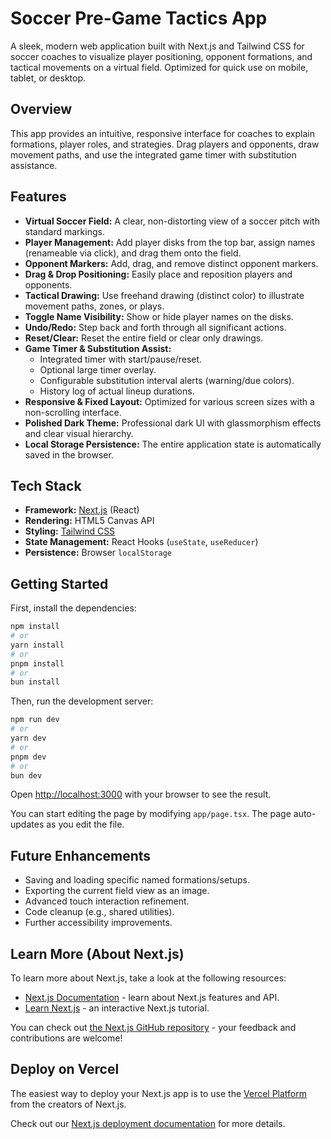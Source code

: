 # Soccer Pre-Game Tactics App

A sleek, modern web application built with Next.js and Tailwind CSS for soccer coaches to visualize player positioning, opponent formations, and tactical movements on a virtual field. Optimized for quick use on mobile, tablet, or desktop.

## Overview

This app provides an intuitive, responsive interface for coaches to explain formations, player roles, and strategies. Drag players and opponents, draw movement paths, and use the integrated game timer with substitution assistance.

## Features

*   **Virtual Soccer Field:** A clear, non-distorting view of a soccer pitch with standard markings.
*   **Player Management:** Add player disks from the top bar, assign names (renameable via click), and drag them onto the field.
*   **Opponent Markers:** Add, drag, and remove distinct opponent markers.
*   **Drag & Drop Positioning:** Easily place and reposition players and opponents.
*   **Tactical Drawing:** Use freehand drawing (distinct color) to illustrate movement paths, zones, or plays.
*   **Toggle Name Visibility:** Show or hide player names on the disks.
*   **Undo/Redo:** Step back and forth through all significant actions.
*   **Reset/Clear:** Reset the entire field or clear only drawings.
*   **Game Timer & Substitution Assist:** 
    *   Integrated timer with start/pause/reset.
    *   Optional large timer overlay.
    *   Configurable substitution interval alerts (warning/due colors).
    *   History log of actual lineup durations.
*   **Responsive & Fixed Layout:** Optimized for various screen sizes with a non-scrolling interface.
*   **Polished Dark Theme:** Professional dark UI with glassmorphism effects and clear visual hierarchy.
*   **Local Storage Persistence:** The entire application state is automatically saved in the browser.

## Tech Stack

*   **Framework:** [Next.js](https://nextjs.org/) (React)
*   **Rendering:** HTML5 Canvas API
*   **Styling:** [Tailwind CSS](https://tailwindcss.com/)
*   **State Management:** React Hooks (`useState`, `useReducer`)
*   **Persistence:** Browser `localStorage`

## Getting Started

First, install the dependencies:

```bash
npm install
# or
yarn install
# or
pnpm install
# or
bun install
```

Then, run the development server:

```bash
npm run dev
# or
yarn dev
# or
pnpm dev
# or
bun dev
```

Open [http://localhost:3000](http://localhost:3000) with your browser to see the result.

You can start editing the page by modifying `app/page.tsx`. The page auto-updates as you edit the file.

## Future Enhancements

*   Saving and loading specific named formations/setups.
*   Exporting the current field view as an image.
*   Advanced touch interaction refinement.
*   Code cleanup (e.g., shared utilities).
*   Further accessibility improvements.

## Learn More (About Next.js)

To learn more about Next.js, take a look at the following resources:

*   [Next.js Documentation](https://nextjs.org/docs) - learn about Next.js features and API.
*   [Learn Next.js](https://nextjs.org/learn) - an interactive Next.js tutorial.

You can check out [the Next.js GitHub repository](https://github.com/vercel/next.js) - your feedback and contributions are welcome!

## Deploy on Vercel

The easiest way to deploy your Next.js app is to use the [Vercel Platform](https://vercel.com/new?utm_medium=default-template&filter=next.js&utm_source=create-next-app&utm_campaign=create-next-app-readme) from the creators of Next.js.

Check out our [Next.js deployment documentation](https://nextjs.org/docs/app/building-your-application/deploying) for more details.
